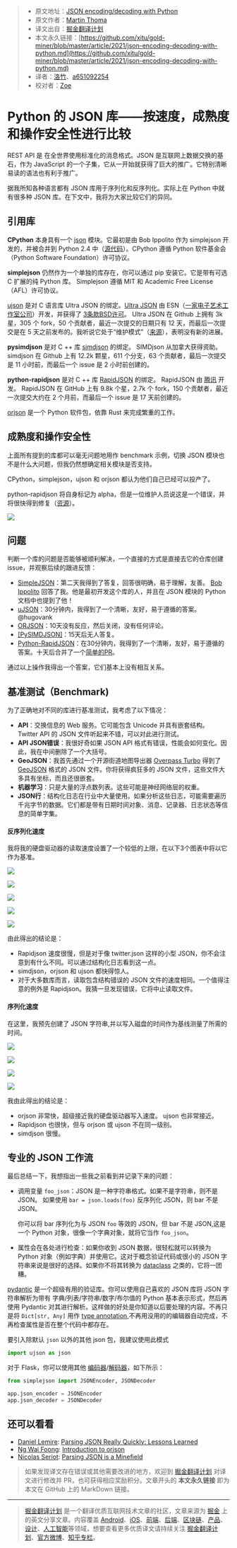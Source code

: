 > * 原文地址：[JSON encoding/decoding with Python](https://levelup.gitconnected.com/json-encoding-decoding-with-python-62a2cae63a6a)
> * 原文作者：[Martin Thoma](https://medium.com/@martinthoma)
> * 译文出自：[掘金翻译计划](https://github.com/xitu/gold-miner)
> * 本文永久链接：[https://github.com/xitu/gold-miner/blob/master/article/2021/json-encoding-decoding-with-python.md](https://github.com/xitu/gold-miner/blob/master/article/2021/json-encoding-decoding-with-python.md)
> * 译者：[洛竹](https://github.com/youngjuning)、[a651092254](https://github.com/a651092254)
> * 校对者：[Zoe](https://github.com/husiyu)

# Python 的 JSON 库——按速度，成熟度和操作安全性进行比较

REST API 是 在全世界使用标准化的消息格式。JSON 是互联网上数据交换的基石，作为 JavaScript 的一个子集，它从一开始就获得了巨大的推广。它特别清晰易读的语法也有利于推广。

据我所知各种语言都有 JSON 库用于序列化和反序列化。实际上在 Python 中就有很多种 JSON 库。在下文中，我将为大家比较它们的异同。

## 引用库

**CPython** 本身具有一个 [json](https://docs.python.org/3/library/json.html) 模块。它最初是由 Bob Ippolito 作为 simplejson 开发的，并被合并到 Python 2.4 中（[源代码](https://docs.python.org/3/whatsnew/2.6.html#the-json-module-javascript-object-notation)）。CPython 遵循 Python 软件基金会（Python Software Foundation）许可协议。

**simplejson** 仍然作为一个单独的库存在，你可以通过 pip 安装它。它是带有可选 C 扩展的纯 Python 库。 Simplejson 遵循 MIT 和 Academic Free License（AFL）许可协议。

[ujson](https://pypi.org/project/ujson/) 是对 C 语言库 Ultra JSON 的绑定。[Ultra JSON](https://github.com/ultrajson/ultrajson) 由 ESN（[一家电子艺术工作室公司](https://techcrunch.com/2012/09/26/electronic-arts-buys-online-gaming-development-studio-esn/)）开发，并获得了 [3条款BSD许可](https://tldrlegal.com/license/bsd-3-clause-license-(revised))。 Ultra JSON 在 Github 上拥有 3k 星，305 个 fork，50 个贡献者，最近一次提交的日期只有 12 天，而最后一次提交是在 5 天之前发布的。我听说它处于“维护模式”（[来源](https://github.com/ultrajson/ultrajson/issues/428#issuecomment-699456053)），表明没有新的进展。

**pysimdjson** 是对 C ++ 库 [simdjson](https://github.com/simdjson/simdjson) 的绑定。 SIMDjson 从加拿大获得资助。simdjson 在 Github 上有 12.2k 颗星，611 个分支，63 个贡献者，最后一次提交是 11 小时前，而最后一个 issue 是 2 小时前创建的。

**python-rapidjson** 是对 C ++ 库 [RapidJSON](https://github.com/Tencent/rapidjson) 的绑定。 RapidJSON 由 [腾讯](https://en.wikipedia.org/wiki/Tencent) 开发。 RapidJSON 在 GitHub 上有 9.8k 个星，2.7k 个 fork，150 个贡献者，最近一次提交大约在 2 个月前，而最后一个 issue 是 17 天前创建的。

[orjson](https://pypi.org/project/orjson/) 是一个 Python 软件包，依靠 Rust 来完成繁重的工作。

## 成熟度和操作安全性

上面所有提到的库都可以毫无问题地用作 benchmark 示例，切换 JSON 模块也不是什么大问题，但我仍然想确定相关模块是否支持。

CPython，simplejson，ujson 和 orjson 都认为他们自己已经可以投产了。

python-rapidjson 将自身标记为 alpha，但是一位维护人员说这是一个错误，并将很快得到修复（[资源](https://github.com/python-rapidjson/python-rapidjson/issues/140#issuecomment-699475354)）。

![](https://i.loli.net/2021/03/26/RsKzbLvpJorgfW5.png)

## 问题

判断一个库的问题是否能够被顺利解决，一个直接的方式是直接去它的仓库创建 issue，并观察后续的跟进反馈：

- [SimpleJSON](https://github.com/simplejson/simplejson/issues/267)：第二天我得到了答复，回答很明确，易于理解，友善。 [Bob Ippolito](https://github.com/xitu/gold-miner/blob/master/article/2021/undefined) 回答了我。他是最初开发这个库的人，并且在 JSON 模块的 Python 文档中也提到了他！
- [uJSON](https://github.com/ultrajson/ultrajson/issues/428)：30分钟内，我得到了一个清晰，友好，易于遵循的答案。 @hugovank
- [ORJSON](https://github.com/ijl/orjson/issues/127)：10天没有反应，然后关闭，没有任何评论。
- [[PySIMDJSON]](https://github.com/TkTech/pysimdjson/issues/54)：15天后无人答复。
- [Python-RapidJSON](https://github.com/python-rapidjson/python-rapidjson/issues/140)：在30分钟内，我得到了一个清晰，友好，易于遵循的答案。十天后合并了一个[简单的PR](https://github.com/python-rapidjson/python-rapidjson/pull/143)。

通过以上操作我得出一个答案，它们基本上没有相互关系。

## 基准测试（Benchmark)

为了正确地对不同的库进行基准测试，我考虑了以下情况：

- **API**：交换信息的 Web 服务。它可能包含 Unicode 并具有嵌套结构。 Twitter API 的 JSON 文件听起来不错，可以对此进行测试。
- **API JSON错误**：我很好奇如果 JSON API 格式有错误，性能会如何变化。因此，我在中间删除了一个大括号。
- **GeoJSON**：我首先通过一个开源街道地图导出器 [Overpass Turbo](https://overpass-turbo.eu/) 得到了 [GeoJSON](https://en.wikipedia.org/wiki/GeoJSON) 格式的 JSON 文件。你将获得疯狂多的 JSON 文件，这些文件大多具有坐标，而且还很嵌套。
- **机器学习**：只是大量的浮点数列表。这些可能是神经网络层的权重。
- **JSON行**：结构化日志在行业中大量使用。如果分析这些日志，可能需要遍历千兆字节的数据。它们都是带有日期时间对象、消息、记录器、日志状态等信息的简单字集。

#### 反序列化速度

我将我的硬盘驱动器的读取速度设置了一个较低的上限，在以下3个图表中将以它作为基准。

![](https://i.loli.net/2021/03/26/ypSPNaJseM24WZL.png)

![](https://i.loli.net/2021/03/26/bWKeJctfCMVl7mB.png)

![](https://i.loli.net/2021/03/26/CHbNznwOWqvIFmJ.png)

![](https://i.loli.net/2021/03/26/geWYqsMDfxivAGm.png)

![](https://i.loli.net/2021/03/26/DTBq8tSZV2s3cmu.png)

由此得出的结论是：

- Rapidjson 速度很慢，但是对于像 twitter.json 这样的小型 JSON，你不会注意到有什么不同。可以通过结构化日志看到这一点。
- simdjson，orjson 和 ujson 都快得惊人。
- 对于大多数库而言，读取包含结构错误的 JSON 文件的速度相同。一个值得注意的例外是 Rapidjson。我猜一旦发现错误，它将中止读取文件。

#### 序列化速度

在这里，我预先创建了 JSON 字符串,并以写入磁盘的时间作为基线测量了所需的时间。

![](https://i.loli.net/2021/03/26/I2o3WpKzEmMP5bx.png)

![](https://i.loli.net/2021/03/26/1H9G65uWUXFelSV.png)

![](https://i.loli.net/2021/03/26/NKZ4ocLY9QryiaF.png)

![](https://i.loli.net/2021/03/26/vPW1ILMCHqN7Rmk.png)

我由此得出的结论是：

- orjson 非常快，超级接近我的硬盘驱动器写入速度。 ujson 也非常接近。
- Rapidjson 也很快，但与 orjson 或 ujson 不在同一级别。
- simdjson 很慢。


## 专业的 JSON 工作流

最后总结一下，我想指出一些我之前看到并记录下来的问题：

- 调用变量 `foo_json`：JSON 是一种字符串格式。如果不是字符串，则不是 JSON。
  如果使用 `bar = json.loads(foo)` 反序列化 JSON，则 bar 不是 JSON。

  你可以将 bar 序列化为与 JSON `foo` 等效的 JSON，但 bar 不是 JSON,这是一个 Python 对象，很像一个字典对象，就将它当作 `foo_json`。
- 属性会在各处进行检查：如果你收到 JSON 数据，很轻松就可以转换为 Python 对象（例如字典）并使用它。这对于概念验证代码或很小的 JSON 字符串来说是很好的选择。如果你不将其转换为 [dataclass](https://docs.python.org/3/library/dataclasses.html) 之类的，它将一团糟。

[pydantic](https://github.com/samuelcolvin/pydantic) 是一个超级有用的验证库。你可以使用自己喜欢的 JSON 库将 JSON 字符串解析为带有 字典/列表/字符串/数字/布尔值的 Python 基本表示形式，然后再使用 Pydantic 对其进行解析。这样做的好处是你知道以后要处理的内容。不再只是将 `Dict[str, Any]` 用作 [type annotation](https://medium.com/analytics-vidhya/type-annotations-in-python-3-8-3b401384403d),不再用没用的的编辑器自动完成，不再检查属性是否在整个代码中都存在。

要引入除默认 `json` 以外的其他 json 包，我建议使用此模式

```python
import ujson as json
```

对于 Flask，你可以使用其他 [编码器](https://flask.palletsprojects.com/en/1.1.x/api/#flask.json.JSONEncoder)/[解码器](https://flask.palletsprojects.com/en/1.1.x/api/#flask.json.JSONDecoder)，如下所示：

```python
from simplejson import JSONEncoder, JSONDecoder

app.json_encoder = JSONEncoder
app.json_decoder = JSONDecoder
```

## 还可以看看

- [Daniel Lemire](https://github.com/xitu/gold-miner/blob/master/article/2021/undefined): [Parsing JSON Really Quickly: Lessons Learned](https://www.youtube.com/watch?v=wlvKAT7SZIQ)
- [Ng Wai Foong](https://github.com/xitu/gold-miner/blob/master/article/2021/undefined): [Introduction to orjson](https://levelup.gitconnected.com/introduction-to-orjson-3d06dde79208)
- [Nicolas Seriot](https://github.com/xitu/gold-miner/blob/master/article/2021/undefined): [Parsing JSON is a Minefield](http://seriot.ch/parsing_json.php)

> 如果发现译文存在错误或其他需要改进的地方，欢迎到 [掘金翻译计划](https://github.com/xitu/gold-miner) 对译文进行修改并 PR，也可获得相应奖励积分。文章开头的 **本文永久链接** 即为本文在 GitHub 上的 MarkDown 链接。

---

> [掘金翻译计划](https://github.com/xitu/gold-miner) 是一个翻译优质互联网技术文章的社区，文章来源为 [掘金](https://juejin.im) 上的英文分享文章。内容覆盖 [Android](https://github.com/xitu/gold-miner#android)、[iOS](https://github.com/xitu/gold-miner#ios)、[前端](https://github.com/xitu/gold-miner#前端)、[后端](https://github.com/xitu/gold-miner#后端)、[区块链](https://github.com/xitu/gold-miner#区块链)、[产品](https://github.com/xitu/gold-miner#产品)、[设计](https://github.com/xitu/gold-miner#设计)、[人工智能](https://github.com/xitu/gold-miner#人工智能)等领域，想要查看更多优质译文请持续关注 [掘金翻译计划](https://github.com/xitu/gold-miner)、[官方微博](http://weibo.com/juejinfanyi)、[知乎专栏](https://zhuanlan.zhihu.com/juejinfanyi)。
